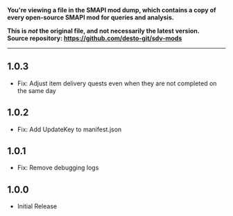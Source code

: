 **You're viewing a file in the SMAPI mod dump, which contains a copy of every open-source SMAPI mod
for queries and analysis.**

**This is _not_ the original file, and not necessarily the latest version.**  
**Source repository: https://github.com/desto-git/sdv-mods**

----

## 1.0.3

- Fix: Adjust item delivery quests even when they are not completed on the same day

## 1.0.2

- Fix: Add UpdateKey to manifest.json

## 1.0.1

- Fix: Remove debugging logs

## 1.0.0

- Initial Release